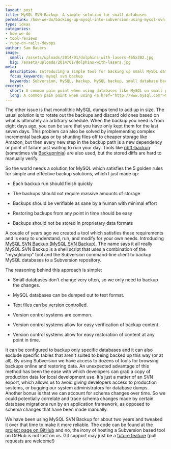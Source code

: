 ```yaml
---
layout: post
title: MySQL SVN Backup- A simple solution for small databases
permalink: /how-we-do/backing-up-mysql-into-subversion-using-mysql-svn-backup/
type: ideas
categories:
- how-we-do
- tool-reviews
- ruby-on-rails-devops
author: Sam Bauers
image:
  small: /assets/uploads/2014/01/dolphins-with-lasers-465x302.jpg
  big: /assets/uploads/2014/01/dolphins-with-lasers.jpg
meta:
  description: Introducing a simple tool for backing up small MySQL databases to Subversion. The open source script MySQL SVN Backup. Now featuring dolphins with lasers.
  focus_keywords: mysql svn backup
  keywords: Subversion, MySQL, backup, MySQL backup, small database backup, dolphin with lasers
excerpt:
  short: A common pain point when using databases like MySQL on small projects is a simple way of managing backups. Here is a solution we've created.
  long: A common pain point when using <a href="http://www.mysql.com">MySQL</a> <a href="https://mariadb.org">and</a> <a href="http://www.percona.com/software">friends</a> is managing backups. Generally the solutions on offer are focused on huge databases and are overly complex or time-consuming to setup. For small databases - like a database behind a content managed website - the overhead of setting up and maintaining MySQL backups can be disproportionate.
---
```


The other issue is that monolithic MySQL dumps tend to add up in size.
The usual solution is to rotate out the backups and discard old ones
based on what is ultimately an arbitrary schedule. When the backup you
need is from eight days ago, you can be sure that you have only kept
them for the last seven days. This problem can also be solved by
implementing complex incremental backups or by shunting files off to
cheaper storage like Amazon, but then every new step in the backup
path
is a new dependency or point of failure just waiting to ruin your day.
Tools like [rdiff-backup](http://www.nongnu.org/rdiff-backup/)
(sometimes via
[Backupninja](https://labs.riseup.net/code/projects/backupninja))
are
also used, but the stored diffs are hard to manually verify.

So the world needs a solution for MySQL which satisfies the 5 golden
rules for simple and effective backup solutions, which I just made up:

* Each backup run should finish quickly

* The backups should not require massive amounts of storage

* Backups should be verifiable as sane by a human with minimal effort

* Restoring backups from any point in time should be easy

* Backups should not be stored in proprietary data formats

A couple of years ago we created a tool which satisfies these
requirements and is easy to understand, run, and modify for your own
needs. Introducing [MySQL SVN Backup (MySQL SVN
Backup)](http://mysql-svn-backup.redant.com.au). The name says it all
really MySQL SVN Backup is a shell script that uses a combination of
the
"mysqldump" tool and the Subversion command-line client to backup
MySQL
databases to a Subversion repository.

The reasoning behind this approach is simple:

* Small databases don't change very often, so we only need to
backup
the changes.

* MySQL databases can be dumped out to text format.

* Text files can be version controlled.

* Version control systems are common.

* Version control systems allow for easy verification of backup
content.

* Version control systems allow for easy restoration of content at
any
point in time.

It can be configured to backup only specific databases and it can also
exclude specific tables that aren't suited to being backed up this way
(or at all). By using Subversion we have access to dozens of tools for
browsing backups online and restoring data. An unexpected advantage of
this method has been the ease with which developers can grab a copy of
production data for local development use. It's just a matter of an
SVN
export, which allows us to avoid giving developers access to
production
systems, or bugging our system administrators for database dumps.
Another bonus is that we can account for schema changes over time. So
we
could potentially correlate and trace schema changes made by certain
database migrations run by an application framework, as opposed to
schema changes that have been made manually.

We have been using MySQL SVN Backup for about two years and tweaked it
over that time to make it more reliable. The code can be found at the
[project page on
GitHub](https://github.com/red-ant/mysql-svn-backup)
and no, the irony of hosting a Subversion based tool on GitHub is not
lost on us. Git support may just be a [future
feature](https://github.com/red-ant/mysql-svn-backup/issues/1) (pull
requests are welcome!)

<img src-="/assets/uploads/2014/01/dolphins-with-lasers.jpg" width="100%" />
